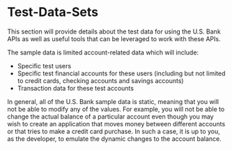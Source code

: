 # Test-Data-Sets

This section will provide details about the test data for using the U.S. Bank APIs as well as useful tools that can be leveraged to work with these APIs.

The sample data is limited account-related data which will include:
 - Specific test users
 - Specific test financial accounts for these users (including but not limited to credit cards, checking accounts and savings accounts)
 - Transaction data for these test accounts

In general, all of the U.S. Bank sample data is static, meaning that you will not be able to modify any of the values. For example, you will not be able to change the actual balance of a particular account even though you may wish to create an application that moves money between different accounts or that tries to make a credit card purchase. In such a case, it is up to you, as the developer, to emulate the dynamic changes to the account balance.
